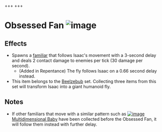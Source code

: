 +++
+++

 # Obsessed Fan ![image](/image/Obsessed_Fan.png) 

Effects
---------


* Spawns a [familiar](/wiki/Familiar "Familiar") that follows Isaac's movement with a 3-second delay and deals 2 contact damage to enemies per tick (30 damage per second).
	+ (Added in Repentance) The fly follows Isaac on a 0.66 second delay instead.
* This item belongs to the [Beelzebub](/wiki/Beelzebub "Beelzebub") set. Collecting three items from this set will transform Isaac into a giant humanoid fly.


Notes
-------


* If other familiars that move with a similar pattern such as [![image](/image/Multidimensional_Baby.png)](/wiki/Multidimensional_Baby "Multidimensional Baby") [Multidimensional Baby](/wiki/Multidimensional_Baby "Multidimensional Baby") have been collected before the Obsessed Fan, it will follow them instead with further delay.


